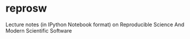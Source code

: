 reprosw
=======

Lecture notes (in IPython Notebook format) on Reproducible Science And Modern Scientific Software